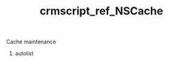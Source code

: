 ﻿---
title: crmscript_ref_NSCache
description: NSCache
intellisense: Void.NSCache
keywords: NSCache
so.topic: reference
---

Cache maintenance

1. autolist 

